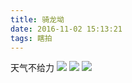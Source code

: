 ```yaml
---
title: 骑龙坳
date: 2016-11-02 15:13:21
tags: 瞎拍
---
```

天气不给力
![](http://cdn.get-on.cn/%E9%AA%91%E9%BE%99%E5%82%B21.jpeg)
![](http://cdn.get-on.cn/%E9%AA%91%E9%BE%99%E5%82%B22.jpeg)
![](http://cdn.get-on.cn/%E9%AA%91%E9%BE%99%E5%82%B23.jpeg)